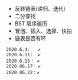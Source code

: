 * 反转链表(递归、迭代)
* 二分查找
* BST 层序遍历
* 冒泡、插入、选择、快拍
* 链表是否有环


```
2020.6.4:   ✔️
2020.6.11:  ✔️
2020.6.15： ✔️
2020.06.17: ✔️
2020.06.22：✔️
```
